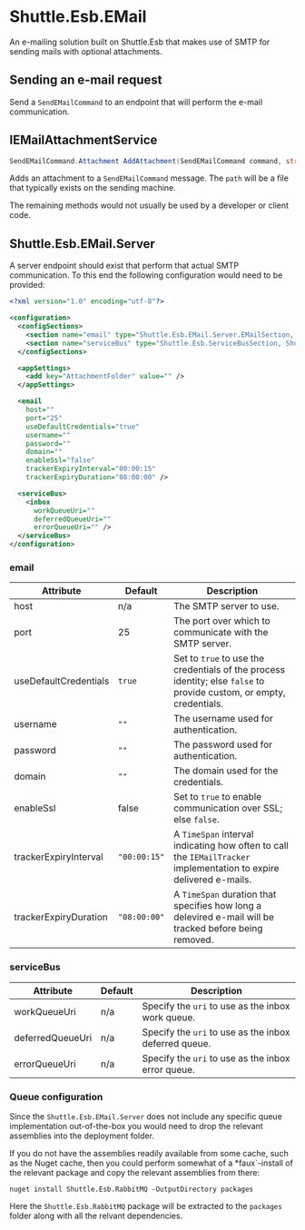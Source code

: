 # Shuttle.Esb.EMail

An e-mailing solution built on Shuttle.Esb that makes use of SMTP for sending mails with optional attachments.

## Sending an e-mail request

Send a `SendEMailCommand` to an endpoint that will perform the e-mail communication.

## IEMailAttachmentService

``` c#
SendEMailCommand.Attachment AddAttachment(SendEMailCommand command, string path);
```

Adds an attachment to a `SendEMailCommand` message.  The `path` will be a file that typically exists on the sending machine.

The remaining methods would not usually be used by a developer or client code.

## Shuttle.Esb.EMail.Server

A server endpoint should exist that perform that actual SMTP communication.  To this end the following configuration would need to be provided:

``` xml
<?xml version="1.0" encoding="utf-8"?>

<configuration>
  <configSections>
    <section name="email" type="Shuttle.Esb.EMail.Server.EMailSection, Shuttle.Esb.EMail.Server" />
    <section name="serviceBus" type="Shuttle.Esb.ServiceBusSection, Shuttle.Esb" />
  </configSections>

  <appSettings>
    <add key="AttachmentFolder" value="" />
  </appSettings>

  <email
    host=""
    port="25"
    useDefaultCredentials="true"
    username=""
    password=""
    domain=""
    enableSsl="false"
    trackerExpiryInterval="00:00:15"
    trackerExpiryDuration="08:00:00" />

  <serviceBus>
    <inbox
      workQueueUri=""
      deferredQueueUri=""
      errorQueueUri="" />
  </serviceBus>
</configuration>
```

### email

| Attribute | Default | Description |
| --- | --- | --- |
| host | n/a | The SMTP server to use. |
| port | 25 | The port over which to communicate with the SMTP server. |
| useDefaultCredentials | `true` | Set to `true` to use the credentials of the process identity; else `false` to provide custom, or empty, credentials. |
| username | `""` | The username used for authentication. |
| password | `""` | The password used for authentication. |
| domain | `""` | The domain used for the credentials. |
| enableSsl | false | Set to `true` to enable communication over SSL; else `false`. |
| trackerExpiryInterval | `"00:00:15"` | A `TimeSpan` interval indicating how often to call the `IEMailTracker` implementation to expire delivered e-mails. |
| trackerExpiryDuration | `"08:00:00"` | A `TimeSpan` duration that specifies how long a delevired e-mail will be tracked before being removed. |

### serviceBus

| Attribute | Default | Description |
| --- | --- | --- |
| workQueueUri | n/a | Specify the `uri` to use as the inbox work queue. |
| deferredQueueUri | n/a | Specify the `uri` to use as the inbox deferred queue. |
| errorQueueUri | n/a | Specify the `uri` to use as the inbox error queue. |

### Queue configuration

Since the `Shuttle.Esb.EMail.Server` does not include any specific queue implementation out-of-the-box you would need to drop the relevant assemblies into the deployment folder.  

If you do not have the assemblies readily available from some cache, such as the Nuget cache, then you could perform somewhat of a *faux`-install of the relevant package and copy the relevant assemblies from there:

```
nuget install Shuttle.Esb.RabbitMQ -OutputDirectory packages
```

Here the `Shuttle.Esb.RabbitMQ` package will be extracted to the `packages` folder along with all the relvant dependencies.